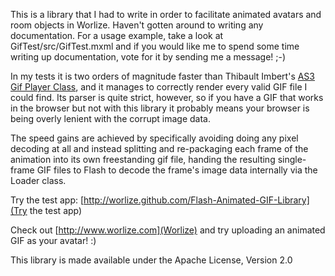 This is a library that I had to write in order to facilitate animated avatars and room objects in Worlize.  Haven't gotten around to writing any documentation.  For a usage example, take a look at GifTest/src/GifTest.mxml and if you would like me to spend some time writing up documentation, vote for it by sending me a message! ;-)

In my tests it is two orders of magnitude faster than Thibault Imbert's [AS3 Gif Player Class](http://www.bytearray.org/?p=95), and it manages to correctly render every valid GIF file I could find.  Its parser is quite strict, however, so if you have a GIF that works in the browser but not with this library it probably means your browser is being overly lenient with the corrupt image data.

The speed gains are achieved by specifically avoiding doing any pixel decoding at all and instead splitting and re-packaging each frame of the animation into its own freestanding gif file, handing the resulting single-frame GIF files to Flash to decode the frame's image data internally via the Loader class.

Try the test app:
[http://worlize.github.com/Flash-Animated-GIF-Library](Try the test app)

Check out [http://www.worlize.com](Worlize) and try uploading an animated GIF as your avatar!  :)

This library is made available under the Apache License, Version 2.0
